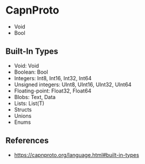 # CapnProto

* Void
* Bool

## Built-In Types

* Void: Void
* Boolean: Bool
* Integers: Int8, Int16, Int32, Int64
* Unsigned integers: UInt8, UInt16, UInt32, UInt64
* Floating-point: Float32, Float64
* Blobs: Text, Data
* Lists: List(T)
* Structs
* Unions
* Enums

## References

* https://capnproto.org/language.html#built-in-types
